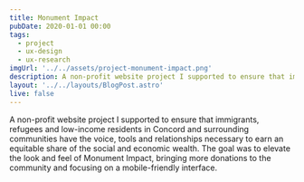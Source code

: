 ```yaml
---
title: Monument Impact
pubDate: 2020-01-01 00:00
tags:
  - project
  - ux-design
  - ux-research
imgUrl: '../../assets/project-monument-impact.png'
description: A non-profit website project I supported to ensure that immigrants, refugees and low-income residents in Concord and surrounding communities have the voice, tools and relationships necessary to earn an equitable share of the social and economic wealth. The goal was to elevate the look and feel of Monument Impact, bringing more donations to the community and focusing on a mobile-friendly interface.
layout: '../../layouts/BlogPost.astro'
live: false
---
```


A non-profit website project I supported to ensure that immigrants, refugees and low-income residents in Concord and surrounding communities have the voice, tools and relationships necessary to earn an equitable share of the social and economic wealth. The goal was to elevate the look and feel of Monument Impact, bringing more donations to the community and focusing on a mobile-friendly interface.
